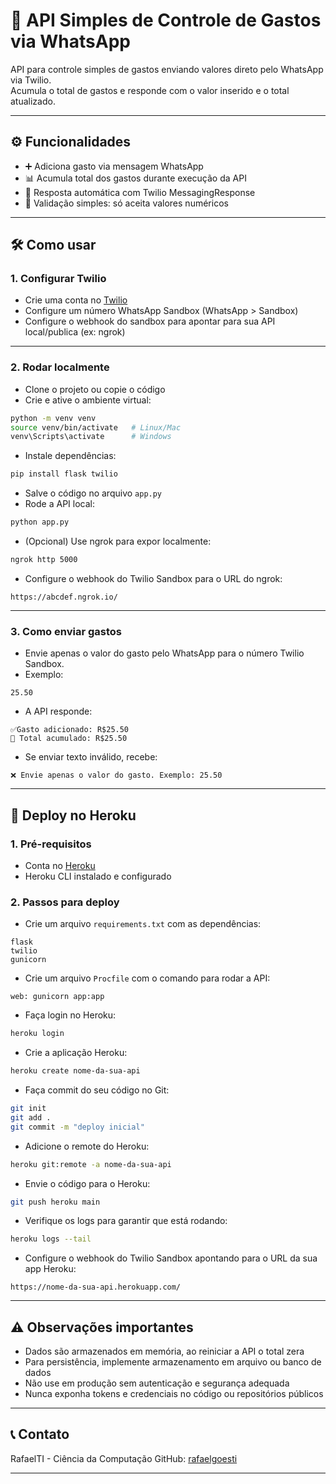
# 💸 API Simples de Controle de Gastos via WhatsApp

API para controle simples de gastos enviando valores direto pelo WhatsApp via Twilio.  
Acumula o total de gastos e responde com o valor inserido e o total atualizado.  

---

## ⚙️ Funcionalidades

- ➕ Adiciona gasto via mensagem WhatsApp  
- 📊 Acumula total dos gastos durante execução da API  
- 📩 Resposta automática com Twilio MessagingResponse  
- 🚫 Validação simples: só aceita valores numéricos  

---

## 🛠️ Como usar

### 1. Configurar Twilio

- Crie uma conta no [Twilio](https://www.twilio.com/)  
- Configure um número WhatsApp Sandbox (WhatsApp > Sandbox)  
- Configure o webhook do sandbox para apontar para sua API local/publica (ex: ngrok)  

---

### 2. Rodar localmente

- Clone o projeto ou copie o código  
- Crie e ative o ambiente virtual:

```bash
python -m venv venv
source venv/bin/activate   # Linux/Mac  
venv\Scripts\activate      # Windows  
````

* Instale dependências:

```bash
pip install flask twilio
```

* Salve o código no arquivo `app.py`
* Rode a API local:

```bash
python app.py
```

* (Opcional) Use ngrok para expor localmente:

```bash
ngrok http 5000
```

* Configure o webhook do Twilio Sandbox para o URL do ngrok:

```text
https://abcdef.ngrok.io/
```

---

### 3. Como enviar gastos

* Envie apenas o valor do gasto pelo WhatsApp para o número Twilio Sandbox.
* Exemplo:

```text
25.50
```

* A API responde:

```text
✅Gasto adicionado: R$25.50
💸 Total acumulado: R$25.50
```

* Se enviar texto inválido, recebe:

```text
❌ Envie apenas o valor do gasto. Exemplo: 25.50
```

---

## 🚀 Deploy no Heroku

### 1. Pré-requisitos

* Conta no [Heroku](https://www.heroku.com/)
* Heroku CLI instalado e configurado

### 2. Passos para deploy

* Crie um arquivo `requirements.txt` com as dependências:

```text
flask
twilio
gunicorn
```

* Crie um arquivo `Procfile` com o comando para rodar a API:

```procfile
web: gunicorn app:app
```

* Faça login no Heroku:

```bash
heroku login
```

* Crie a aplicação Heroku:

```bash
heroku create nome-da-sua-api
```

* Faça commit do seu código no Git:

```bash
git init
git add .
git commit -m "deploy inicial"
```

* Adicione o remote do Heroku:

```bash
heroku git:remote -a nome-da-sua-api
```

* Envie o código para o Heroku:

```bash
git push heroku main
```

* Verifique os logs para garantir que está rodando:

```bash
heroku logs --tail
```

* Configure o webhook do Twilio Sandbox apontando para o URL da sua app Heroku:

```text
https://nome-da-sua-api.herokuapp.com/
```

---

## ⚠️ Observações importantes

* Dados são armazenados em memória, ao reiniciar a API o total zera
* Para persistência, implemente armazenamento em arquivo ou banco de dados
* Não use em produção sem autenticação e segurança adequada
* Nunca exponha tokens e credenciais no código ou repositórios públicos

---

## 📞 Contato

RafaelTI - Ciência da Computação
GitHub: [rafaelgoesti](https://github.com/rafaelgoesti)

---